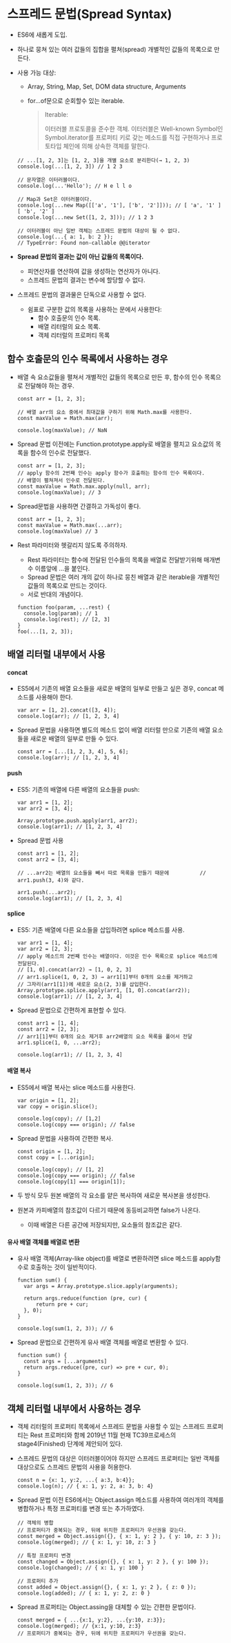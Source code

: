 # 스프레드 문법(Spread Syntax)

* ES6에 새롭게 도입.

* 하나로 뭉쳐 있는 여러 값들의 집합을 펼쳐(spread) 개별적인 값들의 목록으로 만든다.

* 사용 가능 대상:

  * Array, String, Map, Set, DOM data structure, Arguments

  * for...of문으로 순회할수 있는 iterable.

    > Iterable:
    >
    > 이터러블 프로토콜을 준수한 객체. 이터러블은 Well-known Symbol인 Symbol.iterator를 프로퍼티 키로 갖는 메소드를 직접 구현하거나 프로토타입 체인에 의해 상속한 객체를 말한다.

  ```
  // ...[1, 2, 3]는 [1, 2, 3]을 개별 요소로 분리한다(→ 1, 2, 3)
  console.log(...[1, 2, 3]) // 1 2 3
  
  // 문자열은 이터러블이다.
  console.log(...'Hello'); // H e l l o
  
  // Map과 Set은 이터러블이다.
  console.log(...new Map([['a', '1'], ['b', '2']])); // [ 'a', '1' ] [ 'b', '2' ]
  console.log(...new Set([1, 2, 3])); // 1 2 3
  
  // 이터러블이 아닌 일반 객체는 스프레드 문법의 대상이 될 수 없다.
  console.log(...{ a: 1, b: 2 });
  // TypeError: Found non-callable @@iterator
  ```

* **Spread 문법의 결과는 값이 아닌 값들의 목록이다.**

  * 피연산자를 연산하여 값을 생성하는 연산자가 아니다.
  * 스프레드 문법의 결과는 변수에 할당할 수 없다.

* 스프레드 문법의 결과물은 단독으로 사용할 수 없다.

  * 쉼표로 구분한 값의 목록을 사용하는 문에서 사용한다:
    * 함수 호출문의 인수 목록.
    * 배열 리터럴의 요소 목록.	
    * 객체 리터럴의 프로퍼티 목록



## 함수 호출문의 인수 목록에서 사용하는 경우

* 배열 속 요소값들을 펼쳐서 개별적인 값들의 목록으로 만든 후, 함수의 인수 목록으로 전달해야 하는 경우.

  ```
  const arr = [1, 2, 3];
  
  // 배열 arr의 요소 중에서 최대값을 구하기 위해 Math.max를 사용한다.
  const maxValue = Math.max(arr);
  
  console.log(maxValue); // NaN
  ```

* Spread 문법 이전에는 Function.prototype.apply로 배열을 펼치고 요소값의 목록을 함수의 인수로 전달했다.

  ```
  const arr = [1, 2, 3];
  // apply 함수의 2번째 인수는 apply 함수가 호출하는 함수의 인수 목록이다.
  // 배열이 펼쳐져서 인수로 전달된다.
  const maxValue = Math.max.apply(null, arr);
  console.log(maxValue); // 3
  ```

* Spread문법을 사용하면 간결하고 가독성이 좋다.

  ```
  const arr = [1, 2, 3];
  const maxValue = Math.max(...arr);
  console.log(maxValue) // 3
  ```

* Rest 파라미터와 헷갈리지 않도록 주의하자.

  * Rest 파라미터는 함수에 전달된 인수들의 목록을 배열로 전달받기위해 매개변수 이름앞에 ...을 붙인다.
  * Spread 문법은 여러 개의 값이 하나로 뭉친 배열과 같은 iterable을 개별적인 값들의 목록으로 만드는 것이다.
  * 서로 반대의 개념이다.

  ```
  function foo(param, ...rest) {
  	console.log(param); // 1
  	console.log(rest); // [2, 3]
  }
  foo(...[1, 2, 3]);
  ```

  

## 배열 리터럴 내부에서 사용

#### concat

* ES5에서 기존의 배열 요소들을 새로운 배열의 일부로 만들고 싶은 경우, concat 메소드를 사용해야 한다.

  ```
  var arr = [1, 2].concat([3, 4]);
  console.log(arr); // [1, 2, 3, 4]
  ```

* Spread 문법을 사용하면 별도의 메소드 없이 배열 리터럴 만으로 기존의 배열 요소들을 새로운 배열의 일부로 만들 수 있다.

  ```
  const arr = [...[1, 2, 3, 4], 5, 6];
  console.log(arr); // [1, 2, 3, 4]
  ```



#### push

* ES5: 기존의 배열에 다른 배열의 요소들을 push:

  ```
  var arr1 = [1, 2];
  var arr2 = [3, 4];
  
  Array.prototype.push.apply(arr1, arr2);
  console.log(arr1); // [1, 2, 3, 4]
  ```

* Spread 문법 사용

  ```
  const arr1 = [1, 2];
  const arr2 = [3, 4];
  
  // ...arr2는 배열의 요소들을 빼서 따로 목록을 만들기 때문에          // arr1.push(3, 4)와 같다.
  
  arr1.push(...arr2);
  console.log(arr1); // [1, 2, 3, 4]
  ```

  

#### splice

* ES5: 기존 배열에 다른 요소들을 삽입하려면 splice 메소드를 사용.

  ```
  var arr1 = [1, 4];
  var arr2 = [2, 3];
  // apply 메소드의 2번째 인수는 배열이다. 이것은 인수 목록으로 splice 메소드에 전달된다.
  // [1, 0].concat(arr2) → [1, 0, 2, 3]
  // arr1.splice(1, 0, 2, 3) → arr1[1]부터 0개의 요소를 제거하고
  // 그자리(arr1[1])에 새로운 요소(2, 3)를 삽입한다.
  Array.prototype.splice.apply(arr1, [1, 0].concat(arr2));
  console.log(arr1); // [1, 2, 3, 4]
  ```

* Spread 문법으로 간편하게 표현할 수 있다.

  ```
  const arr1 = [1, 4];
  const arr2 = [2, 3];
  // arr1[1]부터 0개의 요소 제거후 arr2배열의 요소 목록을 풀어서 전달
  arr1.splice(1, 0, ...arr2);
  
  console.log(arr1); // [1, 2, 3, 4]
  ```

  

#### 배열 복사

* ES5에서 배열 복사는 slice 메소드를 사용한다.

  ```
  var origin = [1, 2];
  var copy = origin.slice();
  
  console.log(copy); // [1,2]
  console.log(copy === origin); // false
  ```

* Spread 문법을 사용하여 간편한 복사.

  ```
  const origin = [1, 2];
  const copy = [...origin];
  
  console.log(copy); // [1, 2]
  console.log(copy === origin); // false
  console.log(copy[1] === origin[1]);
  ```

* 두 방식 모두 원본 배열의 각 요소를 얕은 복사하여 새로운 복사본을 생성한다.

* 원본과 카피배열의 참조값이 다르기 때문에 동등비교하면 false가 나온다.

  * 이때 배열은 다른 공간에 저장되지만, 요소들의 참조값은 같다.

  

#### 유사 배열 객체를 배열로 변환

* 유사 배열 객체(Array-like object)를 배열로 변환하려면 slice 메소드를 apply함수로 호출하는 것이 일반적이다.

  ```
  function sum() {
  	var args = Array.prototype.slice.apply(arguments);
  	
  	return args.reduce(function (pre, cur) {
  		return pre + cur;
  	}, 0);
  }
  
  console.log(sum(1, 2, 3)); // 6
  ```

* Spread 문법으로 간편하게 유사 배열 객체를 배열로 변환할 수 있다.

  ```
  function sum() {
  	const args = [...arguments]
  	return args.reduce((pre, cur) => pre + cur, 0);
  }
  
  console.log(sum(1, 2, 3)); // 6
  ```

  

## 객체 리터럴 내부에서 사용하는 경우

* 객체 리터럴의 프로퍼티 목록에서 스프레드 문법을 사용할 수 있는 스프레드 프로퍼티는 Rest 프로퍼티와 함께 2019년 11월 현재 TC39프로세스의 stage4(Finished) 단계에 제안되어 있다.

* 스프레드 문법의 대상은 이터러블이어야 하지만 스프레드 프로퍼티는 일반 객체를 대상으로도 스프레드 문법의 사용을 허용한다.

  ```
  const n = {x: 1, y:2, ...{ a:3, b:4}};
  console.log(n); // { x: 1, y: 2, a: 3, b: 4}
  ```

* Spread 문법 이전 ES6에서는 Object.assign 메소드를 사용하여 여러개의 객체를 병합하거나 특정 프로퍼티를 변경 또는 추가하였다.

  ```
  // 객체의 병합
  // 프로퍼티가 중복되는 경우, 뒤에 위치한 프로퍼티가 우선권을 갖는다.
  const merged = Object.assign({}, { x: 1, y: 2 }, { y: 10, z: 3 });
  console.log(merged); // { x: 1, y: 10, z: 3 }
  
  // 특정 프로퍼티 변경
  const changed = Object.assign({}, { x: 1, y: 2 }, { y: 100 });
  console.log(changed); // { x: 1, y: 100 }
  
  // 프로퍼티 추가
  const added = Object.assign({}, { x: 1, y: 2 }, { z: 0 });
  console.log(added); // { x: 1, y: 2, z: 0 }
  ```

* Spread 프로퍼티는 Object.assing을 대체할 수 있는 간편한 문법이다.

  ```
  const merged = { ...{x:1, y:2}, ...{y:10, z:3}};
  console.log(merged); // {x:1, y:10, z:3}
  // 프로퍼티가 중복되는 경우, 뒤에 위치한 프로퍼티가 우선권을 갖는다.
  ```

  

